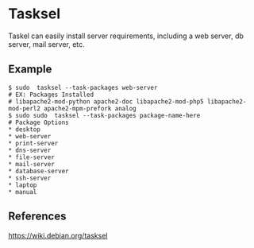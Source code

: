 Tasksel
=====

Taskel can easily install server requirements, including a web server, db server, mail server, etc.

Example
-------

    $ sudo  tasksel --task-packages web-server 
    # EX: Packages Installed
    # libapache2-mod-python apache2-doc libapache2-mod-php5 libapache2-mod-perl2 apache2-mpm-prefork analog
    $ sudo sudo  tasksel --task-packages package-name-here
    # Package Options
    * desktop
    * web-server 
    * print-server 
    * dns-server 
    * file-server 
    * mail-server 
    * database-server 
    * ssh-server 
    * laptop 
    * manual 


References
----------

https://wiki.debian.org/tasksel